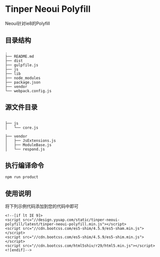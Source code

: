 # Tinper Neoui Polyfill
Neoui针对ie8的Polyfill

## 目录结构

```
.
├── README.md
├── dist
├── gulpfile.js
├── js
├── lib
├── node_modules
├── package.json
├── vendor
└── webpack.config.js

```

## 源文件目录

```

├── js
│   └── core.js

├── vendor
│   ├── JsExtensions.js
│   ├── ModuleBase.js
│   └── respond.js

```


## 执行编译命令

```
npm run product
```

## 使用说明
将下列示例代码添加到您的代码中即可
```
<!--[if lt IE 9]>
<script src="//design.yyuap.com/static/tinper-neoui-polyfill/latest/tinper-neoui-polyfill.min.js"></script>
<script src="//cdn.bootcss.com/es5-shim/4.5.9/es5-sham.min.js"></script>
<script src="//cdn.bootcss.com/es5-shim/4.5.9/es5-shim.min.js"></script>
<script src="//cdn.bootcss.com/html5shiv/r29/html5.min.js"></script>
<![endif]-->
```
